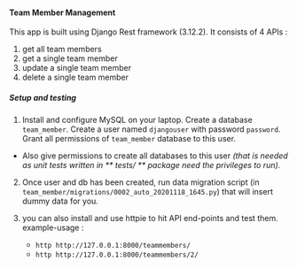 #### Team Member Management #####

This app is built using Django Rest framework (3.12.2).
It consists of 4 APIs :
1. get all team members
2. get a single team member
3. update a single team member
4. delete a single team member

##### Setup and testing
1. Install and configure MySQL on your laptop. Create a database `team_member`. Create a user named `djangouser`
with password `password`. Grant all permissions of `team_member` database to this user.
- Also give permissions to
create all databases to this user *(that is needed as unit tests written in ** tests/ ** package need the privileges to run).*

2. Once user and db has been created, run data migration script (in `team_member/migrations/0002_auto_20201118_1645.py`)
that will insert dummy data for you.

3. you can also install and use httpie to hit API end-points and test them. example-usage :

    - `http http://127.0.0.1:8000/teammembers/`
    - `http http://127.0.0.1:8000/teammembers/2/`






